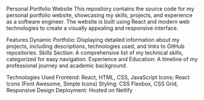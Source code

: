 Personal Portfolio Website
    This repository contains the source code for my personal portfolio website, showcasing my skills, projects, and experience as a software engineer. The website is built using React and modern web technologies to create a visually appealing and responsive interface.

Features
    Dynamic Portfolio: Displaying detailed information about my projects, including descriptions, technologies used, and links to GitHub repositories.
    Skills Section: A comprehensive list of my technical skills, categorized for easy navigation.
    Experience and Education: A timeline of my professional journey and academic background.

Technologies Used
    Frontend: React, HTML, CSS, JavaScript
    Icons: React Icons (Font Awesome, Simple Icons)
    Styling: CSS Flexbox, CSS Grid, Responsive Design
    Deployment: Hosted on Netlify

